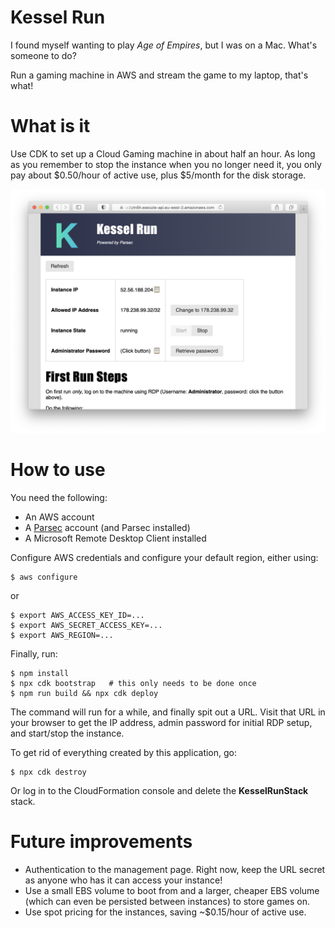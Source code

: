 # Kessel Run

I found myself wanting to play *Age of Empires*, but I was on a Mac. What's someone to do?

Run a gaming machine in AWS and stream the game to my laptop, that's what!

# What is it

Use CDK to set up a Cloud Gaming machine in about half an hour. As long as you remember to stop the instance when you no
longer need it, you only pay about $0.50/hour of active use, plus $5/month for the disk storage.

![screenshot](screenshot.png)

# How to use

You need the following:

* An AWS account
* A [Parsec](https://parsec.app) account (and Parsec installed)
* A Microsoft Remote Desktop Client installed

Configure AWS credentials and configure your default region, either using:

```
$ aws configure
```

or

```
$ export AWS_ACCESS_KEY_ID=...
$ export AWS_SECRET_ACCESS_KEY=...
$ export AWS_REGION=...
```

Finally, run:

```
$ npm install
$ npx cdk bootstrap   # this only needs to be done once
$ npm run build && npx cdk deploy
```

The command will run for a while, and finally spit out a URL. Visit that URL in your browser to
get the IP address, admin password for initial RDP setup, and start/stop the instance.

To get rid of everything created by this application, go:

```
$ npx cdk destroy
```

Or log in to the CloudFormation console and delete the **KesselRunStack** stack.

# Future improvements

- Authentication to the management page. Right now, keep the URL secret as anyone who has it
  can access your instance!
- Use a small EBS volume to boot from and a larger, cheaper EBS volume (which can even be persisted between instances)
  to store games on.
- Use spot pricing for the instances, saving ~$0.15/hour of active use.
